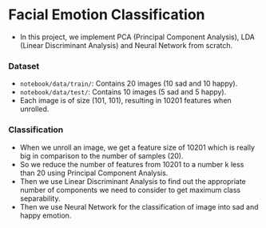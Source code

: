 # Facial Emotion Classification

- In this project, we implement PCA (Principal Component Analysis), LDA (Linear Discriminant Analysis) and Neural Network from scratch.
### Dataset
  - `notebook/data/train/`: Contains 20 images (10 sad and 10 happy).
  - `notebook/data/test/`: Contains 10 images (5 sad and 5 happy).
  - Each image is of size (101, 101), resulting in 10201 features when unrolled.
    
### Classification
- When we unroll an image, we get a feature size of 10201 which is really big in comparison to the number of samples (20).
- So we reduce the number of features from 10201 to a number k less than 20 using Principal Component Analysis.
- Then we use Linear Discriminant Analysis to find out the appropriate number of components we need to consider to get maximum class separability.
- Then we use Neural Network for the classification of image into sad and happy emotion.
